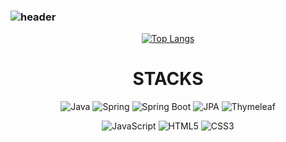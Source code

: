 ### ![header](https://capsule-render.vercel.app/api?type=waving&color=7F7FD5&text=%20Jaesung&nbsp;Park%20%20&height=200&fontSize=90&fontColor=ffffff)

<p align="center">
  <a href="https://github.com/anuraghazra/github-readme-stats">
    <img src="https://github-readme-stats.vercel.app/api/top-langs/?username=yoki06161&layout=compact&custom_title=My%20Language" alt="Top Langs"/>
  </a>
</p>

<h1 align="center">STACKS</h1>

<p align="center">
  <img src="https://img.shields.io/badge/Java-007396?logo=java&logoColor=white&style=flat-square" alt="Java" /> 
  <img src="https://img.shields.io/badge/Spring-6DB33F?logo=spring&logoColor=white&style=flat-square" alt="Spring" />
  <img src="https://img.shields.io/badge/Spring_Boot-6DB33F?logo=spring-boot&logoColor=white&style=flat-square" alt="Spring Boot" />
  <img src="https://img.shields.io/badge/JPA-004D40?logo=hibernate&logoColor=white&style=flat-square" alt="JPA" />
  <img src="https://img.shields.io/badge/Thymeleaf-005F73?logo=thymeleaf&logoColor=white&style=flat-square" alt="Thymeleaf" />
</p>

<p align="center">
  <img src="https://img.shields.io/badge/JavaScript-323330?logo=javascript&logoColor=F7DF1E&style=flat-square" alt="JavaScript" />
  <img src="https://img.shields.io/badge/HTML5-E34F26?logo=html5&logoColor=white&style=flat-square" alt="HTML5" />
  <img src="https://img.shields.io/badge/CSS3-1572B6?logo=css3&logoColor=white&style=flat-square" alt="CSS3" />
</p>
